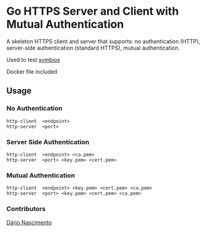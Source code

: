 # Go HTTPS Server and Client with Mutual Authentication
A skeleton HTTPS client and server that supports: no authentication (HTTP), server-side authentication (standard HTTPS), mutual authentication.

Used to test [symbios](https://github.com/dnascimento/symbios)

Docker file included

## Usage
### No Authentication
```
http-client  <endpoint>
http-server  <port>
```

### Server Side Authentication
```
http-client  <endpoint> <ca.pem>
http-server  <port> <key.pem> <cert.pem>
```

### Mutual Authentication
```
http-client  <endpoint> <key.pem> <cert.pem> <ca.pem> 
http-server  <port> <key.pem> <cert.pem> <ca.pem>

```

### Contributors
[Dário Nascimento](mailto:dfrnascimento@gmail.com)
